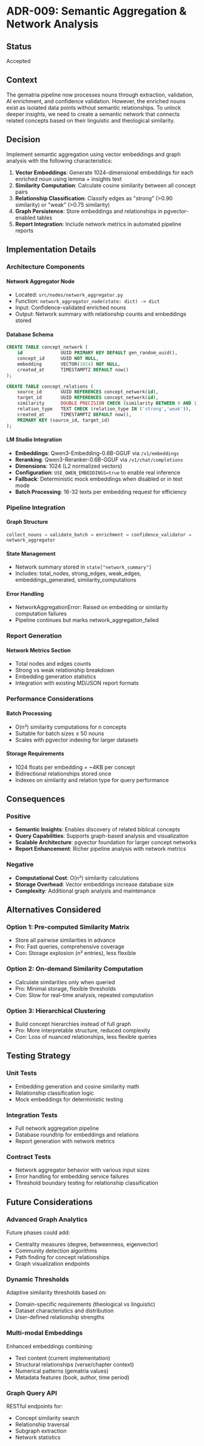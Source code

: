 # ADR-009: Semantic Aggregation & Network Analysis

## Status

Accepted

## Context

The gematria pipeline now processes nouns through extraction, validation, AI enrichment, and confidence validation. However, the enriched nouns exist as isolated data points without semantic relationships. To unlock deeper insights, we need to create a semantic network that connects related concepts based on their linguistic and theological similarity.

## Decision

Implement semantic aggregation using vector embeddings and graph analysis with the following characteristics:

1. **Vector Embeddings**: Generate 1024-dimensional embeddings for each enriched noun using lemma + insights text
2. **Similarity Computation**: Calculate cosine similarity between all concept pairs
3. **Relationship Classification**: Classify edges as "strong" (>0.90 similarity) or "weak" (>0.75 similarity)
4. **Graph Persistence**: Store embeddings and relationships in pgvector-enabled tables
5. **Report Integration**: Include network metrics in automated pipeline reports

## Implementation Details

### Architecture Components

#### Network Aggregator Node

- Located: `src/nodes/network_aggregator.py`
- Function: `network_aggregator_node(state: dict) -> dict`
- Input: Confidence-validated enriched nouns
- Output: Network summary with relationship counts and embeddings stored

#### Database Schema

```sql
CREATE TABLE concept_network (
    id              UUID PRIMARY KEY DEFAULT gen_random_uuid(),
    concept_id      UUID NOT NULL,
    embedding       VECTOR(1024) NOT NULL,
    created_at      TIMESTAMPTZ DEFAULT now()
);

CREATE TABLE concept_relations (
    source_id       UUID REFERENCES concept_network(id),
    target_id       UUID REFERENCES concept_network(id),
    similarity      DOUBLE PRECISION CHECK (similarity BETWEEN 0 AND 1),
    relation_type   TEXT CHECK (relation_type IN ('strong','weak')),
    created_at      TIMESTAMPTZ DEFAULT now(),
    PRIMARY KEY (source_id, target_id)
);
```

#### LM Studio Integration

- **Embeddings**: Qwen3-Embedding-0.6B-GGUF via `/v1/embeddings`
- **Reranking**: Qwen3-Reranker-0.6B-GGUF via `/v1/chat/completions`
- **Dimensions**: 1024 (L2 normalized vectors)
- **Configuration**: `USE_QWEN_EMBEDDINGS=true` to enable real inference
- **Fallback**: Deterministic mock embeddings when disabled or in test mode
- **Batch Processing**: 16-32 texts per embedding request for efficiency

### Pipeline Integration

#### Graph Structure

```
collect_nouns → validate_batch → enrichment → confidence_validator → network_aggregator
```

#### State Management

- Network summary stored in `state["network_summary"]`
- Includes: total_nodes, strong_edges, weak_edges, embeddings_generated, similarity_computations

#### Error Handling

- NetworkAggregationError: Raised on embedding or similarity computation failures
- Pipeline continues but marks network_aggregation_failed

### Report Generation

#### Network Metrics Section

- Total nodes and edges counts
- Strong vs weak relationship breakdown
- Embedding generation statistics
- Integration with existing MD/JSON report formats

### Performance Considerations

#### Batch Processing

- O(n²) similarity computations for n concepts
- Suitable for batch sizes ≤ 50 nouns
- Scales with pgvector indexing for larger datasets

#### Storage Requirements

- 1024 floats per embedding = ~4KB per concept
- Bidirectional relationships stored once
- Indexes on similarity and relation type for query performance

## Consequences

### Positive

- **Semantic Insights**: Enables discovery of related biblical concepts
- **Query Capabilities**: Supports graph-based analysis and visualization
- **Scalable Architecture**: pgvector foundation for larger concept networks
- **Report Enhancement**: Richer pipeline analysis with network metrics

### Negative

- **Computational Cost**: O(n²) similarity calculations
- **Storage Overhead**: Vector embeddings increase database size
- **Complexity**: Additional graph analysis and maintenance

## Alternatives Considered

### Option 1: Pre-computed Similarity Matrix

- Store all pairwise similarities in advance
- Pro: Fast queries, comprehensive coverage
- Con: Storage explosion (n² entries), less flexible

### Option 2: On-demand Similarity Computation

- Calculate similarities only when queried
- Pro: Minimal storage, flexible thresholds
- Con: Slow for real-time analysis, repeated computation

### Option 3: Hierarchical Clustering

- Build concept hierarchies instead of full graph
- Pro: More interpretable structure, reduced complexity
- Con: Loss of nuanced relationships, less flexible queries

## Testing Strategy

### Unit Tests

- Embedding generation and cosine similarity math
- Relationship classification logic
- Mock embeddings for deterministic testing

### Integration Tests

- Full network aggregation pipeline
- Database roundtrip for embeddings and relations
- Report generation with network metrics

### Contract Tests

- Network aggregator behavior with various input sizes
- Error handling for embedding service failures
- Threshold boundary testing for relationship classification

## Future Considerations

### Advanced Graph Analytics

Future phases could add:

- Centrality measures (degree, betweenness, eigenvector)
- Community detection algorithms
- Path finding for concept relationships
- Graph visualization endpoints

### Dynamic Thresholds

Adaptive similarity thresholds based on:

- Domain-specific requirements (theological vs linguistic)
- Dataset characteristics and distribution
- User-defined relationship strengths

### Multi-modal Embeddings

Enhanced embeddings combining:

- Text content (current implementation)
- Structural relationships (verse/chapter context)
- Numerical patterns (gematria values)
- Metadata features (book, author, time period)

### Graph Query API

RESTful endpoints for:

- Concept similarity search
- Relationship traversal
- Subgraph extraction
- Network statistics
